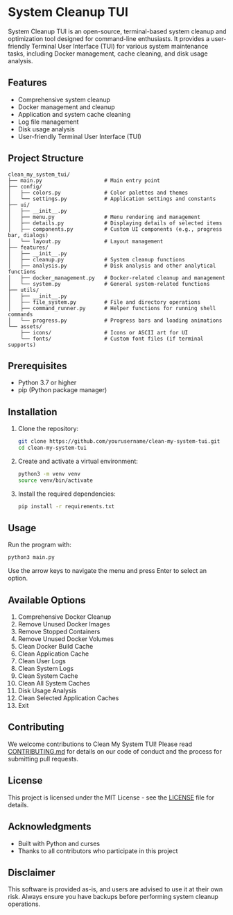 

# System Cleanup TUI

System Cleanup TUI is an open-source, terminal-based system cleanup and optimization tool designed for command-line enthusiasts. It provides a user-friendly Terminal User Interface (TUI) for various system maintenance tasks, including Docker management, cache cleaning, and disk usage analysis.

## Features

- Comprehensive system cleanup
- Docker management and cleanup
- Application and system cache cleaning
- Log file management
- Disk usage analysis
- User-friendly Terminal User Interface (TUI)

## Project Structure

```
clean_my_system_tui/
├── main.py                    # Main entry point
├── config/
│   ├── colors.py              # Color palettes and themes
│   └── settings.py            # Application settings and constants
├── ui/
│   ├── __init__.py
│   ├── menu.py                # Menu rendering and management
│   ├── details.py             # Displaying details of selected items
│   ├── components.py          # Custom UI components (e.g., progress bar, dialogs)
│   └── layout.py              # Layout management
├── features/
│   ├── __init__.py
│   ├── cleanup.py             # System cleanup functions
│   ├── analysis.py            # Disk analysis and other analytical functions
│   ├── docker_management.py   # Docker-related cleanup and management
│   └── system.py              # General system-related functions
├── utils/
│   ├── __init__.py
│   ├── file_system.py         # File and directory operations
│   ├── command_runner.py      # Helper functions for running shell commands
│   └── progress.py            # Progress bars and loading animations
└── assets/
    ├── icons/                 # Icons or ASCII art for UI
    └── fonts/                 # Custom font files (if terminal supports)
```

## Prerequisites

- Python 3.7 or higher
- pip (Python package manager)

## Installation

1. Clone the repository:
   ```bash
   git clone https://github.com/yourusername/clean-my-system-tui.git
   cd clean-my-system-tui
   ```

2. Create and activate a virtual environment:
   ```bash
   python3 -m venv venv
   source venv/bin/activate
   ```

3. Install the required dependencies:
   ```bash
   pip install -r requirements.txt
   ```

## Usage

Run the program with:

```bash
python3 main.py
```

Use the arrow keys to navigate the menu and press Enter to select an option.

## Available Options

1. Comprehensive Docker Cleanup
2. Remove Unused Docker Images
3. Remove Stopped Containers
4. Remove Unused Docker Volumes
5. Clean Docker Build Cache
6. Clean Application Cache
7. Clean User Logs
8. Clean System Logs
9. Clean System Cache
10. Clean All System Caches
11. Disk Usage Analysis
12. Clean Selected Application Caches
13. Exit

## Contributing

We welcome contributions to Clean My System TUI! Please read [CONTRIBUTING.md](CONTRIBUTING.md) for details on our code of conduct and the process for submitting pull requests.

## License

This project is licensed under the MIT License - see the [LICENSE](LICENSE) file for details.

## Acknowledgments

- Built with Python and curses
- Thanks to all contributors who participate in this project

## Disclaimer

This software is provided as-is, and users are advised to use it at their own risk. Always ensure you have backups before performing system cleanup operations.
```
